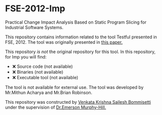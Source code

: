 # FSE-2012-Imp
Practical Change Impact Analysis Based on Static Program Slicing for Industrial Software Systems.

This repository contains information related to the tool Testful presented in FSE, 2012.
The tool was originally presented in <a href="http://dl.acm.org/citation.cfm?id=2393610&CFID=565503184&CFTOKEN=24636741">this paper.</a>

This repository _is not_ the original repository for this tool.
In this repository, for Imp you will find:
* :x: Source code (not available)
* :x: Binaries (not available)
* :x: Executable tool (not available)

The tool is not available for external use.
The tool was developed by Mr.Mithun Acharya and Mr.Brian Robinson. 

This repository was constructed by <a href="https://github.com/saileshbvk">Venkata Krishna Sailesh Bommisetti</a> under the supervision of <a href="https://github.com/CaptainEmerson">Dr.Emerson Murphy-Hill.</a>

